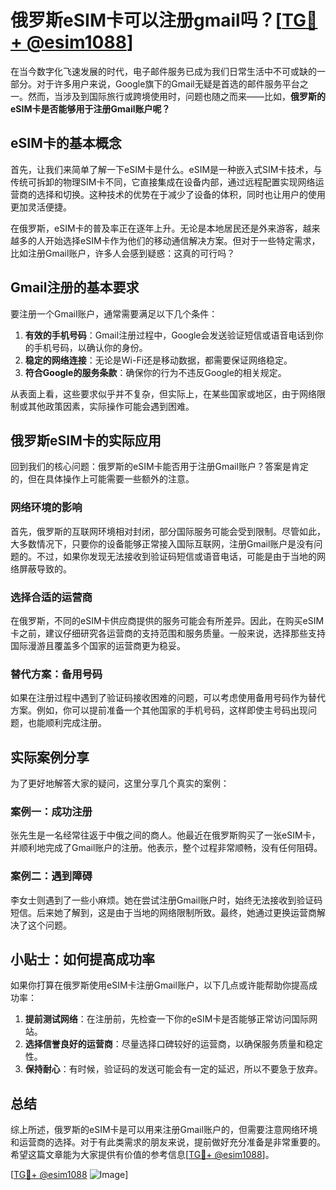 # 俄罗斯eSIM卡可以注册gmail吗？[[TG💪+ @esim1088](https://t.me/s/esim1088)]

在当今数字化飞速发展的时代，电子邮件服务已成为我们日常生活中不可或缺的一部分。对于许多用户来说，Google旗下的Gmail无疑是首选的邮件服务平台之一。然而，当涉及到国际旅行或跨境使用时，问题也随之而来——比如，**俄罗斯的eSIM卡是否能够用于注册Gmail账户呢？**

## eSIM卡的基本概念

首先，让我们来简单了解一下eSIM卡是什么。eSIM是一种嵌入式SIM卡技术，与传统可拆卸的物理SIM卡不同，它直接集成在设备内部，通过远程配置实现网络运营商的选择和切换。这种技术的优势在于减少了设备的体积，同时也让用户的使用更加灵活便捷。

在俄罗斯，eSIM卡的普及率正在逐年上升。无论是本地居民还是外来游客，越来越多的人开始选择eSIM卡作为他们的移动通信解决方案。但对于一些特定需求，比如注册Gmail账户，许多人会感到疑惑：这真的可行吗？

## Gmail注册的基本要求

要注册一个Gmail账户，通常需要满足以下几个条件：

1. **有效的手机号码**：Gmail注册过程中，Google会发送验证短信或语音电话到你的手机号码，以确认你的身份。
2. **稳定的网络连接**：无论是Wi-Fi还是移动数据，都需要保证网络稳定。
3. **符合Google的服务条款**：确保你的行为不违反Google的相关规定。

从表面上看，这些要求似乎并不复杂，但实际上，在某些国家或地区，由于网络限制或其他政策因素，实际操作可能会遇到困难。

## 俄罗斯eSIM卡的实际应用

回到我们的核心问题：俄罗斯的eSIM卡能否用于注册Gmail账户？答案是肯定的，但在具体操作上可能需要一些额外的注意。

### 网络环境的影响

首先，俄罗斯的互联网环境相对封闭，部分国际服务可能会受到限制。尽管如此，大多数情况下，只要你的设备能够正常接入国际互联网，注册Gmail账户是没有问题的。不过，如果你发现无法接收到验证码短信或语音电话，可能是由于当地的网络屏蔽导致的。

### 选择合适的运营商

在俄罗斯，不同的eSIM卡供应商提供的服务可能会有所差异。因此，在购买eSIM卡之前，建议仔细研究各运营商的支持范围和服务质量。一般来说，选择那些支持国际漫游且覆盖多个国家的运营商更为稳妥。

### 替代方案：备用号码

如果在注册过程中遇到了验证码接收困难的问题，可以考虑使用备用号码作为替代方案。例如，你可以提前准备一个其他国家的手机号码，这样即使主号码出现问题，也能顺利完成注册。

## 实际案例分享

为了更好地解答大家的疑问，这里分享几个真实的案例：

### 案例一：成功注册

张先生是一名经常往返于中俄之间的商人。他最近在俄罗斯购买了一张eSIM卡，并顺利地完成了Gmail账户的注册。他表示，整个过程非常顺畅，没有任何阻碍。

### 案例二：遇到障碍

李女士则遇到了一些小麻烦。她在尝试注册Gmail账户时，始终无法接收到验证码短信。后来她了解到，这是由于当地的网络限制所致。最终，她通过更换运营商解决了这个问题。

## 小贴士：如何提高成功率

如果你打算在俄罗斯使用eSIM卡注册Gmail账户，以下几点或许能帮助你提高成功率：

1. **提前测试网络**：在注册前，先检查一下你的eSIM卡是否能够正常访问国际网站。
2. **选择信誉良好的运营商**：尽量选择口碑较好的运营商，以确保服务质量和稳定性。
3. **保持耐心**：有时候，验证码的发送可能会有一定的延迟，所以不要急于放弃。

## 总结

综上所述，俄罗斯的eSIM卡是可以用来注册Gmail账户的，但需要注意网络环境和运营商的选择。对于有此类需求的朋友来说，提前做好充分准备是非常重要的。希望这篇文章能为大家提供有价值的参考信息[[TG💪+ @esim1088](https://t.me/s/esim1088)]。

[[TG💪+ @esim1088](https://t.me/s/esim1088) ![Image](https://i.postimg.cc/4NQfJmqS/Snipaste-2025-05-13-00-14-12.png)]